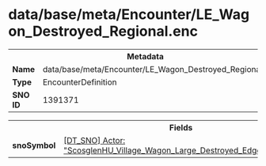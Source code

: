 <h1>data/base/meta/Encounter/LE_Wagon_Destroyed_Regional.enc</h1><table><tr><th colspan="100%">Metadata</th></tr><tr><td><b>Name</b></td><td>data/base/meta/Encounter/LE_Wagon_Destroyed_Regional.enc</td></tr><tr><td><b>Type</b></td><td>EncounterDefinition</td></tr><tr><td><b>SNO ID</b></td><td>1391371</td></tr></table>

<table><tr><th colspan="100%">Fields</th></tr><tr><td><b>snoSymbol</b></td><td><a href="..\Actor\ScosglenHU_Village_Wagon_Large_Destroyed_Edge_3x4_04_Arrangement.acr.md">[DT_SNO] Actor: "ScosglenHU_Village_Wagon_Large_Destroyed_Edge_3x4_04_Arrangement"</a></td></tr></table>

